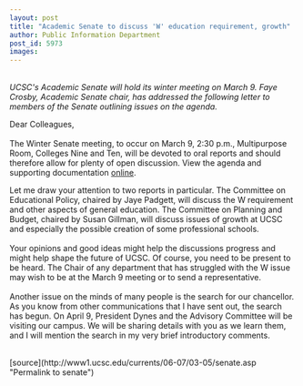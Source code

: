 ```yaml
---
layout: post
title: "Academic Senate to discuss 'W' education requirement, growth"
author: Public Information Department
post_id: 5973
images:
---
```


<a name="content" id="content"></a>
<p>
  <i><br>
  UCSC's Academic Senate will hold its winter meeting on March 9. Faye Crosby, Academic Senate chair, has addressed the following letter to members of the Senate outlining issues on the agenda.</i>
</p>
<p>
  Dear Colleagues,<br>
  <br>
  The Winter Senate meeting, to occur on March 9, 2:30 p.m., Multipurpose Room, Colleges Nine and Ten, will be devoted to oral reports and should therefore allow for plenty of open discussion. View the agenda and supporting documentation <a href="http://senate.ucsc.edu/meetings/07March/A07March.html">online</a>.
</p>
<p>
  Let me draw your attention to two reports in particular. The Committee on Educational Policy, chaired by Jaye Padgett, will discuss the W requirement and other aspects of general education. The Committee on Planning and Budget, chaired by Susan Gillman, will discuss issues of growth at UCSC and especially the possible creation of some professional schools.<br>
  <br>
  Your opinions and good ideas might help the discussions progress and might help shape the future of UCSC. Of course, you need to be present to be heard. The Chair of any department that has struggled with the W issue may wish to be at the March 9 meeting or to send a representative.<br>
  <br>
  Another issue on the minds of many people is the search for our chancellor. As you know from other communications that I have sent out, the search has begun. On April 9, President Dynes and the Advisory Committee will be visiting our campus. We will be sharing details with you as we learn them, and I will mention the search in my very brief introductory comments.<br>
  <br>
</p>
[source](http://www1.ucsc.edu/currents/06-07/03-05/senate.asp "Permalink to senate")
